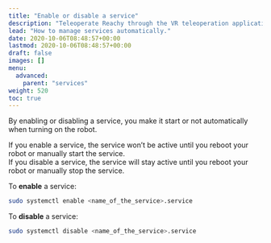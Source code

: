 ```yaml
---
title: "Enable or disable a service"
description: "Teleoperate Reachy through the VR teleoperation application."
lead: "How to manage services automatically."
date: 2020-10-06T08:48:57+00:00
lastmod: 2020-10-06T08:48:57+00:00
draft: false
images: []
menu:
  advanced:
    parent: "services"
weight: 520
toc: true
---
```


By enabling or disabling a service, you make it start or not automatically when turning on the robot.  

If you enable a service, the service won’t be active until you reboot your robot or manually start the service.  
If you disable a service, the service will stay active until you reboot your robot or manually stop the service.  

To **enable** a service:
```bash
sudo systemctl enable <name_of_the_service>.service
```

To **disable** a service:
```bash
sudo systemctl disable <name_of_the_service>.service
```
